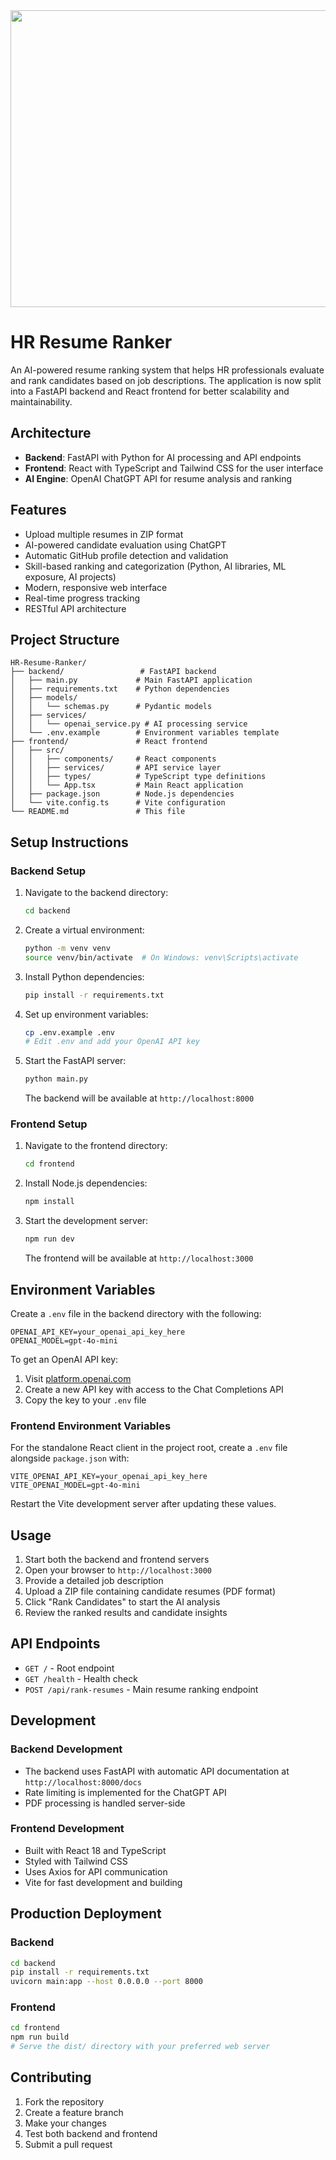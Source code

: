 <div align="center">
<img width="1200" height="475" alt="GHBanner" src="https://github.com/user-attachments/assets/0aa67016-6eaf-458a-adb2-6e31a0763ed6" />
</div>

# HR Resume Ranker

An AI-powered resume ranking system that helps HR professionals evaluate and rank candidates based on job descriptions. The application is now split into a FastAPI backend and React frontend for better scalability and maintainability.

## Architecture

- **Backend**: FastAPI with Python for AI processing and API endpoints
- **Frontend**: React with TypeScript and Tailwind CSS for the user interface
- **AI Engine**: OpenAI ChatGPT API for resume analysis and ranking

## Features

- Upload multiple resumes in ZIP format
- AI-powered candidate evaluation using ChatGPT
- Automatic GitHub profile detection and validation
- Skill-based ranking and categorization (Python, AI libraries, ML exposure, AI projects)
- Modern, responsive web interface
- Real-time progress tracking
- RESTful API architecture

## Project Structure

```
HR-Resume-Ranker/
├── backend/                 # FastAPI backend
│   ├── main.py             # Main FastAPI application
│   ├── requirements.txt    # Python dependencies
│   ├── models/
│   │   └── schemas.py      # Pydantic models
│   ├── services/
│   │   └── openai_service.py # AI processing service
│   └── .env.example        # Environment variables template
├── frontend/               # React frontend
│   ├── src/
│   │   ├── components/     # React components
│   │   ├── services/       # API service layer
│   │   ├── types/          # TypeScript type definitions
│   │   └── App.tsx         # Main React application
│   ├── package.json        # Node.js dependencies
│   └── vite.config.ts      # Vite configuration
└── README.md               # This file
```

## Setup Instructions

### Backend Setup

1. Navigate to the backend directory:
   ```bash
   cd backend
   ```

2. Create a virtual environment:
   ```bash
   python -m venv venv
   source venv/bin/activate  # On Windows: venv\Scripts\activate
   ```

3. Install Python dependencies:
   ```bash
   pip install -r requirements.txt
   ```

4. Set up environment variables:
   ```bash
   cp .env.example .env
   # Edit .env and add your OpenAI API key
   ```

5. Start the FastAPI server:
   ```bash
   python main.py
   ```
   
   The backend will be available at `http://localhost:8000`

### Frontend Setup

1. Navigate to the frontend directory:
   ```bash
   cd frontend
   ```

2. Install Node.js dependencies:
   ```bash
   npm install
   ```

3. Start the development server:
   ```bash
   npm run dev
   ```
   
   The frontend will be available at `http://localhost:3000`

## Environment Variables

Create a `.env` file in the backend directory with the following:

```
OPENAI_API_KEY=your_openai_api_key_here
OPENAI_MODEL=gpt-4o-mini
```

To get an OpenAI API key:
1. Visit [platform.openai.com](https://platform.openai.com/)
2. Create a new API key with access to the Chat Completions API
3. Copy the key to your `.env` file

### Frontend Environment Variables

For the standalone React client in the project root, create a `.env` file alongside `package.json` with:

```
VITE_OPENAI_API_KEY=your_openai_api_key_here
VITE_OPENAI_MODEL=gpt-4o-mini
```

Restart the Vite development server after updating these values.

## Usage

1. Start both the backend and frontend servers
2. Open your browser to `http://localhost:3000`
3. Provide a detailed job description
4. Upload a ZIP file containing candidate resumes (PDF format)
5. Click "Rank Candidates" to start the AI analysis
6. Review the ranked results and candidate insights

## API Endpoints

- `GET /` - Root endpoint
- `GET /health` - Health check
- `POST /api/rank-resumes` - Main resume ranking endpoint

## Development

### Backend Development
- The backend uses FastAPI with automatic API documentation at `http://localhost:8000/docs`
- Rate limiting is implemented for the ChatGPT API
- PDF processing is handled server-side

### Frontend Development
- Built with React 18 and TypeScript
- Styled with Tailwind CSS
- Uses Axios for API communication
- Vite for fast development and building

## Production Deployment

### Backend
```bash
cd backend
pip install -r requirements.txt
uvicorn main:app --host 0.0.0.0 --port 8000
```

### Frontend
```bash
cd frontend
npm run build
# Serve the dist/ directory with your preferred web server
```

## Contributing

1. Fork the repository
2. Create a feature branch
3. Make your changes
4. Test both backend and frontend
5. Submit a pull request
